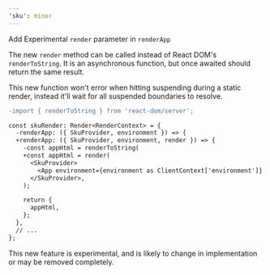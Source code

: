 ```yaml
---
'sku': minor
---
```


Add Experimental `render` parameter in `renderApp`

The new `render` method can be called instead of React DOM's `renderToString`. It is an asynchronous function, but once awaited should return the same result.

This new function won't error when hitting suspending during a static render, instead it'll wait for all suspended boundaries to resolve.

```diff
-import { renderToString } from 'react-dom/server';

const skuRender: Render<RenderContext> = {
  -renderApp: ({ SkuProvider, environment }) => {
  +renderApp: ({ SkuProvider, environment, render }) => {
    -const appHtml = renderToString(
    +const appHtml = render(
      <SkuProvider>
        <App environment={environment as ClientContext['environment']} />
      </SkuProvider>,
    );

    return {
      appHtml,
    };
  },
  // ...
};
```

This new feature is experimental, and is likely to change in implementation or may be removed completely.
